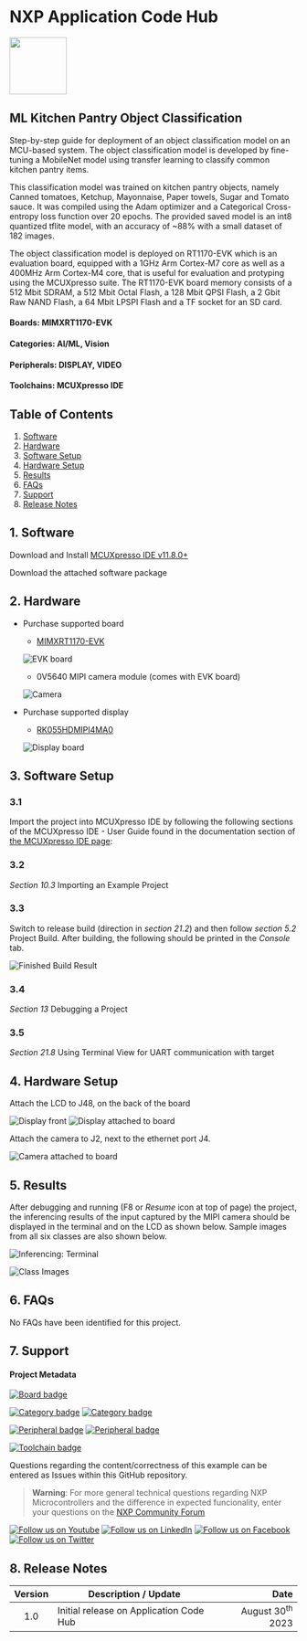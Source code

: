 # NXP Application Code Hub
[<img src="https://mcuxpresso.nxp.com/static/icon/nxp-logo-color.svg" width="100"/>](https://www.nxp.com)

## ML Kitchen Pantry Object Classification

Step-by-step guide for deployment of an object classification model on an MCU-based system. The object classification model is developed by fine-tuning a MobileNet model using transfer learning to classify common kitchen pantry items. 

This classification model was trained on kitchen pantry objects, namely Canned tomatoes, Ketchup, Mayonnaise, Paper towels, Sugar and Tomato sauce. It was compiled using the Adam optimizer and a Categorical Cross-entropy loss function over 20 epochs. The provided saved model is an int8 quantized tflite model, with an accuracy of ~88% with a small dataset of 182 images. 

The object classification model is deployed on RT1170-EVK which is an evaluation board, equipped with a 1GHz Arm Cortex-M7 core as well as a 400MHz Arm Cortex-M4 core, that is useful for evaluation and protyping using the MCUXpresso suite. The RT1170-EVK board memory consists of a 512 Mbit SDRAM, a 512 Mbit Octal Flash, a 128 Mbit QPSI Flash, a 2 Gbit Raw NAND Flash, a 64 Mbit LPSPI Flash and a TF socket for an SD card. 


#### Boards: MIMXRT1170-EVK
#### Categories: AI/ML, Vision
#### Peripherals: DISPLAY, VIDEO
#### Toolchains: MCUXpresso IDE

## Table of Contents
1. [Software](#step1)
2. [Hardware](#step2)
3. [Software Setup](#step3)
4. [Hardware Setup](#step4)
5. [Results](#step5)
6. [FAQs](#step6) 
7. [Support](#step7)
8. [Release Notes](#step8)

## 1. Software<a name="step1"></a>
<!-- ### 1.1 Software Packages   -->
Download and Install [MCUXpresso IDE v11.8.0+](https://www.nxp.com/design/software/development-software/mcuxpresso-software-and-tools-/mcuxpresso-integrated-development-environment-ide:MCUXpresso-IDE) 

Download the attached software package

## 2. Hardware<a name="step2"></a>
- Purchase supported board 
    - [MIMXRT1170-EVK](https://www.nxp.com/design/development-boards/i-mx-evaluation-and-development-boards/i-mx-rt1170-evaluation-kit:MIMXRT1170-EVK)
    
    ![EVK board](images/EVK.png)
    - 0V5640 MIPI camera module (comes with EVK board)
    
    ![Camera](images/camera.png)

- Purchase supported display 
    - [RK055HDMIPI4MA0](https://www.nxp.com/part/RK055HDMIPI4MA0#/)
    
    ![Display board](images/LCD.png)
    

## 3. Software Setup<a name="step3"></a>
### 3.1
Import the project into MCUXpresso IDE by following the following sections of the MCUXpresso IDE - User Guide found in the documentation section of [the MCUXpresso IDE page](https://www.nxp.com/design/software/development-software/mcuxpresso-software-and-tools-/mcuxpresso-integrated-development-environment-ide:MCUXpresso-IDE): 

### 3.2
*Section 10.3* Importing an Example Project
<!-- **Section 4.2.4** *Installing SDKs by Importing a Remote SDK Git Repository* or **Section 4.2.5** *Installing SDKs by Importing a Local Clone of an SDK Git Repository* -->

<!-- ### 3.2
**Section 6** *Importing Example Projects (from installed SDKs)* -->

### 3.3
Switch to release build (direction in *section 21.2*) and then follow *section 5.2* Project Build.
After building, the following should be printed in the *Console* tab. 

![Finished Build Result](images/Build.png)
### 3.4 
*Section 13* Debugging a Project

### 3.5
*Section 21.8* Using Terminal View for UART communication with target

## 4. Hardware Setup <a name="step4"></a>
Attach the LCD to J48, on the back of the board 

![Display front](images/EVK%20w%20LCD%20front.png)
![Display attached to board](images/EVK%20%20w%20LCD%20back.png)

Attach the camera to J2, next to the ethernet port J4. 

![Camera attached to board](images/EVK%20%20w%20Camera.png)

## 5. Results<a name="step5"></a>
After debugging and running (F8 or *Resume* icon at top of page) the project, the inferencing results of the input captured by the MIPI camera should be displayed in the terminal and on the LCD as shown below. Sample images from all six classes are also shown below.  

![Inferencing: Terminal](images/Inference_terminal.png)

<!-- <img src=https://github.com/faithadegbenro/ach_gif_repo/blob/main/inference_lcd.gif width="300" height="400"/> -->
<!-- <img src= "images/inference_lcd.gif" width="300" height="400"/> -->

![Class Images](images/classes-image.png)

## 6. FAQs<a name="step6"></a>
No FAQs have been identified for this project.

## 7. Support<a name="step7"></a>
#### Project Metadata
<!----- Boards ----->
[![Board badge](https://img.shields.io/badge/Board-MIMXRT1170&ndash;EVK-blue)](https://github.com/search?q=org%3Anxp-appcodehub+MIMXRT1170-EVK+in%3Areadme&type=Repositories)

<!----- Categories ----->
[![Category badge](https://img.shields.io/badge/Category-AI/ML-yellowgreen)](https://github.com/search?q=org%3Anxp-appcodehub+aiml+in%3Areadme&type=Repositories) [![Category badge](https://img.shields.io/badge/Category-VISION-yellowgreen)](https://github.com/search?q=org%3Anxp-appcodehub+vision+in%3Areadme&type=Repositories)

<!----- Peripherals ----->
[![Peripheral badge](https://img.shields.io/badge/Peripheral-DISPLAY-yellow)](https://github.com/search?q=org%3Anxp-appcodehub+display+in%3Areadme&type=Repositories) [![Peripheral badge](https://img.shields.io/badge/Peripheral-VIDEO-yellow)](https://github.com/search?q=org%3Anxp-appcodehub+video+in%3Areadme&type=Repositories)

<!----- Toolchains ----->
[![Toolchain badge](https://img.shields.io/badge/Toolchain-MCUXPRESSO%20IDE-orange)](https://github.com/search?q=org%3Anxp-appcodehub+mcux+in%3Areadme&type=Repositories)

Questions regarding the content/correctness of this example can be entered as Issues within this GitHub repository.

>**Warning**: For more general technical questions regarding NXP Microcontrollers and the difference in expected funcionality, enter your questions on the [NXP Community Forum](https://community.nxp.com/)

[![Follow us on Youtube](https://img.shields.io/badge/Youtube-Follow%20us%20on%20Youtube-red.svg)](https://www.youtube.com/@NXP_Semiconductors)
[![Follow us on LinkedIn](https://img.shields.io/badge/LinkedIn-Follow%20us%20on%20LinkedIn-blue.svg)](https://www.linkedin.com/company/nxp-semiconductors)
[![Follow us on Facebook](https://img.shields.io/badge/Facebook-Follow%20us%20on%20Facebook-blue.svg)](https://www.facebook.com/nxpsemi/)
[![Follow us on Twitter](https://img.shields.io/badge/Twitter-Follow%20us%20on%20Twitter-white.svg)](https://twitter.com/NXP)

## 8. Release Notes<a name="step8"></a>
| Version | Description / Update                           | Date                        |
|:-------:|------------------------------------------------|----------------------------:|
| 1.0     | Initial release on Application Code Hub        | August 30<sup>th</sup> 2023 |

